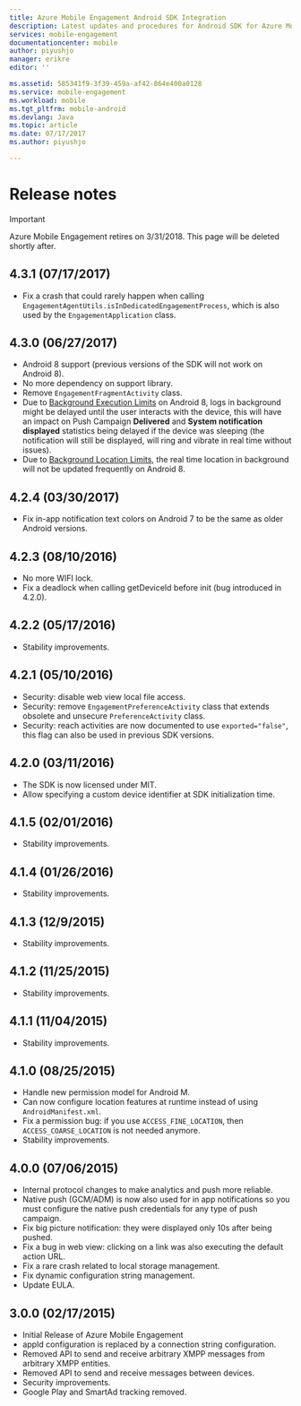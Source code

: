 ```yaml
---
title: Azure Mobile Engagement Android SDK Integration
description: Latest updates and procedures for Android SDK for Azure Mobile Engagement
services: mobile-engagement
documentationcenter: mobile
author: piyushjo
manager: erikre
editor: ''

ms.assetid: 585341f9-3f39-459a-af42-864e400a0128
ms.service: mobile-engagement
ms.workload: mobile
ms.tgt_pltfrm: mobile-android
ms.devlang: Java
ms.topic: article
ms.date: 07/17/2017
ms.author: piyushjo

---
```

# Release notes
> [!IMPORTANT]
> Azure Mobile Engagement retires on 3/31/2018. This page will be deleted shortly after.
> 


## 4.3.1 (07/17/2017)
* Fix a crash that could rarely happen when calling `EngagementAgentUtils.isInDedicatedEngagementProcess`, which is also used by the `EngagementApplication` class.

## 4.3.0 (06/27/2017)
* Android 8 support (previous versions of the SDK will not work on Android 8).
* No more dependency on support library.
* Remove `EngagementFragmentActivity` class.
* Due to [Background Execution Limits](https://developer.android.com/preview/features/background.html) on Android 8, logs in background might be delayed until the user interacts with the device, this will have an impact on Push Campaign **Delivered** and **System notification displayed** statistics being delayed if the device was sleeping (the notification will still be displayed, will ring and vibrate in real time without issues).
* Due to [Background Location Limits](https://developer.android.com/preview/features/background-location-limits.html), the real time location in background will not be updated frequently on Android 8.

## 4.2.4 (03/30/2017)
* Fix in-app notification text colors on Android 7 to be the same as older Android versions.

## 4.2.3 (08/10/2016)
* No more WIFI lock.
* Fix a deadlock when calling getDeviceId before init (bug introduced in 4.2.0).

## 4.2.2 (05/17/2016)
* Stability improvements.

## 4.2.1 (05/10/2016)
* Security: disable web view local file access.
* Security: remove `EngagementPreferenceActivity` class that extends obsolete and unsecure `PreferenceActivity` class.
* Security: reach activities are now documented to use `exported="false"`, this flag can also be used in previous SDK versions.

## 4.2.0 (03/11/2016)
* The SDK is now licensed under MIT.
* Allow specifying a custom device identifier at SDK initialization time.

## 4.1.5 (02/01/2016)
* Stability improvements.

## 4.1.4 (01/26/2016)
* Stability improvements.

## 4.1.3 (12/9/2015)
* Stability improvements.

## 4.1.2 (11/25/2015)
* Stability improvements.

## 4.1.1 (11/04/2015)
* Stability improvements.

## 4.1.0 (08/25/2015)
* Handle new permission model for Android M.
* Can now configure location features at runtime instead of using  `AndroidManifest.xml`.
* Fix a permission bug: if you use `ACCESS_FINE_LOCATION`, then `ACCESS_COARSE_LOCATION` is not needed anymore.
* Stability improvements.

## 4.0.0 (07/06/2015)
* Internal protocol changes to make analytics and push more reliable.
* Native push (GCM/ADM) is now also used for in app notifications so you must configure the native push credentials for any type of push campaign.
* Fix big picture notification: they were displayed only 10s after being pushed.
* Fix a bug in web view: clicking on a link was also executing the default action URL.
* Fix a rare crash related to local storage management.
* Fix dynamic configuration string management.
* Update EULA.

## 3.0.0 (02/17/2015)
* Initial Release of Azure Mobile Engagement
* appId configuration is replaced by a connection string configuration.
* Removed API to send and receive arbitrary XMPP messages from arbitrary XMPP entities.
* Removed API to send and receive messages between devices.
* Security improvements.
* Google Play and SmartAd tracking removed.

